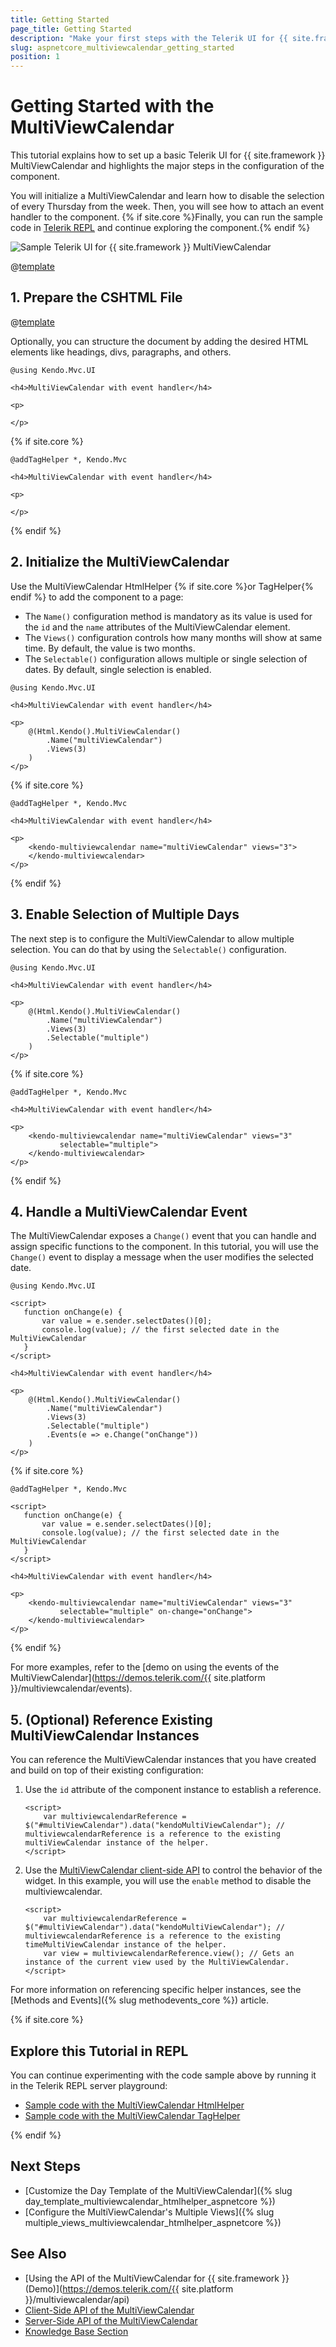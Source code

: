 ```yaml
---
title: Getting Started
page_title: Getting Started
description: "Make your first steps with the Telerik UI for {{ site.framework }} MultiViewCalendar component by following a complete step-by-step tutorial."
slug: aspnetcore_multiviewcalendar_getting_started
position: 1
---
```


# Getting Started with the MultiViewCalendar

This tutorial explains how to set up a basic Telerik UI for {{ site.framework }} MultiViewCalendar and highlights the major steps in the configuration of the component.

You will initialize a MultiViewCalendar and learn how to disable the selection of every Thursday from the week. Then, you will see how to attach an event handler to the component. {% if site.core %}Finally, you can run the sample code in [Telerik REPL](https://netcorerepl.telerik.com/) and continue exploring the component.{% endif %}

 ![Sample Telerik UI for {{ site.framework }} MultiViewCalendar](./images/multiviewcalendar-getting-started.png)

@[template](/_contentTemplates/core/getting-started-prerequisites.md#repl-component-gs-prerequisites)

## 1. Prepare the CSHTML File

@[template](/_contentTemplates/core/getting-started-directives.md#gs-adding-directives)

Optionally, you can structure the document by adding the desired HTML elements like headings, divs, paragraphs, and others.

```HtmlHelper
@using Kendo.Mvc.UI

<h4>MultiViewCalendar with event handler</h4>

<p>

</p>
```
{% if site.core %}
```TagHelper
@addTagHelper *, Kendo.Mvc

<h4>MultiViewCalendar with event handler</h4>

<p>

</p>
``` 
{% endif %}

## 2. Initialize the MultiViewCalendar

Use the MultiViewCalendar HtmlHelper {% if site.core %}or TagHelper{% endif %} to add the component to a page:

* The `Name()` configuration method is mandatory as its value is used for the `id` and the `name` attributes of the MultiViewCalendar element.
* The `Views()` configuration controls how many months will show at same time. By default, the value is two months.
* The `Selectable()` configuration allows multiple or single selection of dates. By default, single selection is enabled.

```HtmlHelper
@using Kendo.Mvc.UI

<h4>MultiViewCalendar with event handler</h4>

<p>
    @(Html.Kendo().MultiViewCalendar()
        .Name("multiViewCalendar")
        .Views(3)
    )
</p>
```
{% if site.core %}
```TagHelper
@addTagHelper *, Kendo.Mvc

<h4>MultiViewCalendar with event handler</h4>

<p>
    <kendo-multiviewcalendar name="multiViewCalendar" views="3">
    </kendo-multiviewcalendar>
</p>
```
{% endif %}

## 3. Enable Selection of Multiple Days

The next step is to configure the MultiViewCalendar to allow multiple selection. You can do that by using the `Selectable()` configuration.

```HtmlHelper
@using Kendo.Mvc.UI

<h4>MultiViewCalendar with event handler</h4>

<p>
    @(Html.Kendo().MultiViewCalendar()
        .Name("multiViewCalendar")
        .Views(3)
        .Selectable("multiple")
    )
</p>
```
{% if site.core %}
```TagHelper
@addTagHelper *, Kendo.Mvc

<h4>MultiViewCalendar with event handler</h4>

<p>
    <kendo-multiviewcalendar name="multiViewCalendar" views="3" 
           selectable="multiple">
    </kendo-multiviewcalendar>
</p>
```
{% endif %}

## 4. Handle a MultiViewCalendar Event

The MultiViewCalendar exposes a `Change()` event that you can handle and assign specific functions to the component. In this tutorial, you will use the `Change()` event to display a message when the user modifies the selected date.

```HtmlHelper
@using Kendo.Mvc.UI

<script>
   function onChange(e) {
       var value = e.sender.selectDates()[0];
       console.log(value); // the first selected date in the MultiViewCalendar
   }
</script>

<h4>MultiViewCalendar with event handler</h4>

<p>
    @(Html.Kendo().MultiViewCalendar()
        .Name("multiViewCalendar")
        .Views(3)
        .Selectable("multiple")
        .Events(e => e.Change("onChange"))
    )
</p>
```
{% if site.core %}
```TagHelper
@addTagHelper *, Kendo.Mvc

<script>
   function onChange(e) {
       var value = e.sender.selectDates()[0];
       console.log(value); // the first selected date in the MultiViewCalendar
   }
</script>

<h4>MultiViewCalendar with event handler</h4>

<p>
    <kendo-multiviewcalendar name="multiViewCalendar" views="3" 
           selectable="multiple" on-change="onChange">
    </kendo-multiviewcalendar>
</p>
```
{% endif %}

For more examples, refer to the [demo on using the events of the MultiViewCalendar](https://demos.telerik.com/{{ site.platform }}/multiviewcalendar/events).

## 5. (Optional) Reference Existing MultiViewCalendar Instances

You can reference the MultiViewCalendar instances that you have created and build on top of their existing configuration:

1. Use the `id` attribute of the component instance to establish a reference.

    ```script
    <script>
        var multiviewcalendarReference = $("#multiViewCalendar").data("kendoMultiViewCalendar"); // multiviewcalendarReference is a reference to the existing multiViewCalendar instance of the helper.
    </script>
    ```

1. Use the [MultiViewCalendar client-side API](https://docs.telerik.com/kendo-ui/api/javascript/ui/multiviewcalendar#methods) to control the behavior of the widget. In this example, you will use the `enable` method to disable the multiviewcalendar.

    ```script
    <script>
        var multiviewcalendarReference = $("#multiViewCalendar").data("kendoMultiViewCalendar"); // multiviewcalendarReference is a reference to the existing timeMultiViewCalendar instance of the helper.
        var view = multiviewcalendarReference.view(); // Gets an instance of the current view used by the MultiViewCalendar.
    </script>
    ```

For more information on referencing specific helper instances, see the [Methods and Events]({% slug methodevents_core %}) article.

{% if site.core %}
## Explore this Tutorial in REPL

You can continue experimenting with the code sample above by running it in the Telerik REPL server playground:

* [Sample code with the MultiViewCalendar HtmlHelper](https://netcorerepl.telerik.com/QxuUbVay17tcipG514)
* [Sample code with the MultiViewCalendar TagHelper](https://netcorerepl.telerik.com/mxEgPhao17C5ECa224)

{% endif %}

## Next Steps

* [Customize the Day Template of the MultiViewCalendar]({% slug day_template_multiviewcalendar_htmlhelper_aspnetcore %})
* [Configure the MultiViewCalendar's Multiple Views]({% slug multiple_views_multiviewcalendar_htmlhelper_aspnetcore %})

## See Also

* [Using the API of the MultiViewCalendar for {{ site.framework }} (Demo)](https://demos.telerik.com/{{ site.platform }}/multiviewcalendar/api)
* [Client-Side API of the MultiViewCalendar](https://docs.telerik.com/kendo-ui/api/javascript/ui/multiviewcalendar)
* [Server-Side API of the MultiViewCalendar](/api/multiviewcalendar)
* [Knowledge Base Section](/knowledge-base)
